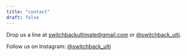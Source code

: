 ```yaml
---
title: "contact"
draft: false
---
```


Drop us a line at
[switchbackultimate@gmail.com](mailto:switchbackultimate@gmail.com) or [@switchback_ulti](https://twitter.com/switchback_ulti).

Follow us on Instagram: [@switchback_ulti](https://www.instagram.com/switchback_ulti/)
